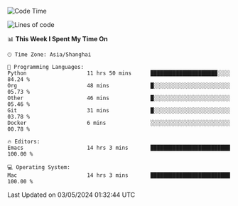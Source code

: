 <!--START_SECTION:waka-->
![Code Time](http://img.shields.io/badge/Code%20Time-1%2C939%20hrs%2014%20mins-blue)

![Lines of code](https://img.shields.io/badge/From%20Hello%20World%20I%27ve%20Written-306.0%20thousand%20lines%20of%20code-blue)

📊 **This Week I Spent My Time On** 

```text
🕑︎ Time Zone: Asia/Shanghai

💬 Programming Languages: 
Python                   11 hrs 50 mins      █████████████████████░░░░   84.24 % 
Org                      48 mins             █░░░░░░░░░░░░░░░░░░░░░░░░   05.73 % 
Other                    46 mins             █░░░░░░░░░░░░░░░░░░░░░░░░   05.46 % 
Git                      31 mins             █░░░░░░░░░░░░░░░░░░░░░░░░   03.78 % 
Docker                   6 mins              ░░░░░░░░░░░░░░░░░░░░░░░░░   00.78 % 

🔥 Editors: 
Emacs                    14 hrs 3 mins       █████████████████████████   100.00 % 

💻 Operating System: 
Mac                      14 hrs 3 mins       █████████████████████████   100.00 % 
```


 Last Updated on 03/05/2024 01:32:44 UTC
<!--END_SECTION:waka-->
